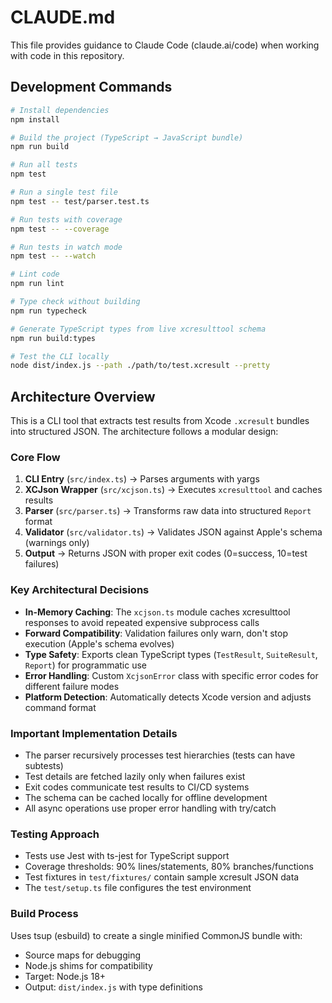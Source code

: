 # CLAUDE.md

This file provides guidance to Claude Code (claude.ai/code) when working with code in this repository.

## Development Commands

```bash
# Install dependencies
npm install

# Build the project (TypeScript → JavaScript bundle)
npm run build

# Run all tests
npm test

# Run a single test file
npm test -- test/parser.test.ts

# Run tests with coverage
npm test -- --coverage

# Run tests in watch mode
npm test -- --watch

# Lint code
npm run lint

# Type check without building
npm run typecheck

# Generate TypeScript types from live xcresulttool schema
npm run build:types

# Test the CLI locally
node dist/index.js --path ./path/to/test.xcresult --pretty
```

## Architecture Overview

This is a CLI tool that extracts test results from Xcode `.xcresult` bundles into structured JSON. The architecture follows a modular design:

### Core Flow
1. **CLI Entry** (`src/index.ts`) → Parses arguments with yargs
2. **XCJson Wrapper** (`src/xcjson.ts`) → Executes `xcresulttool` and caches results
3. **Parser** (`src/parser.ts`) → Transforms raw data into structured `Report` format
4. **Validator** (`src/validator.ts`) → Validates JSON against Apple's schema (warnings only)
5. **Output** → Returns JSON with proper exit codes (0=success, 10=test failures)

### Key Architectural Decisions

- **In-Memory Caching**: The `xcjson.ts` module caches xcresulttool responses to avoid repeated expensive subprocess calls
- **Forward Compatibility**: Validation failures only warn, don't stop execution (Apple's schema evolves)
- **Type Safety**: Exports clean TypeScript types (`TestResult`, `SuiteResult`, `Report`) for programmatic use
- **Error Handling**: Custom `XcjsonError` class with specific error codes for different failure modes
- **Platform Detection**: Automatically detects Xcode version and adjusts command format

### Important Implementation Details

- The parser recursively processes test hierarchies (tests can have subtests)
- Test details are fetched lazily only when failures exist
- Exit codes communicate test results to CI/CD systems
- The schema can be cached locally for offline development
- All async operations use proper error handling with try/catch

### Testing Approach

- Tests use Jest with ts-jest for TypeScript support
- Coverage thresholds: 90% lines/statements, 80% branches/functions
- Test fixtures in `test/fixtures/` contain sample xcresult JSON data
- The `test/setup.ts` file configures the test environment

### Build Process

Uses tsup (esbuild) to create a single minified CommonJS bundle with:
- Source maps for debugging
- Node.js shims for compatibility
- Target: Node.js 18+
- Output: `dist/index.js` with type definitions